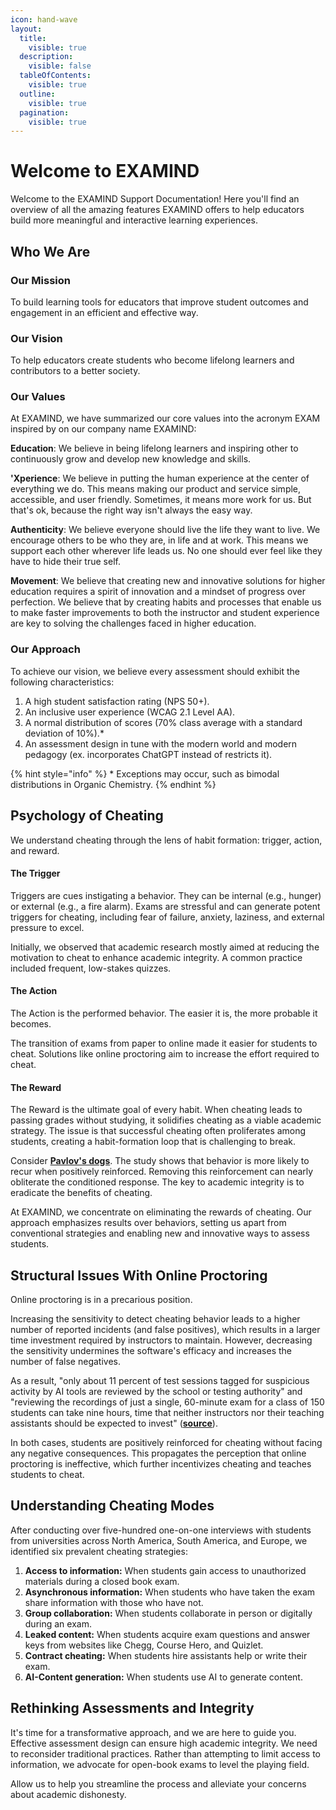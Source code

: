 ```yaml
---
icon: hand-wave
layout:
  title:
    visible: true
  description:
    visible: false
  tableOfContents:
    visible: true
  outline:
    visible: true
  pagination:
    visible: true
---
```


# Welcome to EXAMIND

Welcome to the EXAMIND Support Documentation! Here you'll find an overview of all the amazing features EXAMIND offers to help educators build more meaningful and interactive learning experiences.

## Who We Are

### Our Mission

To build learning tools for educators that improve student outcomes and engagement in an efficient and effective way.&#x20;

### Our Vision

To help educators create students who become lifelong learners and contributors to a better society.

### Our Values

At EXAMIND, we have summarized our core values into the acronym EXAM inspired by on our company name EXAMIND:

**Education**: We believe in being lifelong learners and inspiring other to continuously grow and develop new knowledge and skills.&#x20;

**'Xperience**: We believe in putting the human experience at the center of everything we do. This means making our product and service simple, accessible, and user friendly. Sometimes, it means more work for us. But that's ok, because the right way isn't always the easy way.

**Authenticity**: We believe everyone should live the life they want to live. We encourage others to be who they are, in life and at work. This means we support each other wherever life leads us. No one should ever feel like they have to hide their true self.

**Movement**: We believe that creating new and innovative solutions for higher education requires a spirit of innovation and a mindset of progress over perfection. We believe that by creating habits and processes that enable us to make faster improvements to both the instructor and student experience are key to solving the challenges faced in higher education.&#x20;

### Our Approach

To achieve our vision, we believe every assessment should exhibit the following characteristics:

1. A high student satisfaction rating (NPS 50+).
2. An inclusive user experience (WCAG 2.1 Level AA).
3. A normal distribution of scores (70% class average with a standard deviation of 10%).\*
4. An assessment design in tune with the modern world and modern pedagogy (ex. incorporates ChatGPT instead of restricts it).

{% hint style="info" %}
\* Exceptions may occur, such as bimodal distributions in Organic Chemistry.
{% endhint %}

## **Psychology of Cheating**

We understand cheating through the lens of habit formation: trigger, action, and reward.

#### **The Trigger**

Triggers are cues instigating a behavior. They can be internal (e.g., hunger) or external (e.g., a fire alarm). Exams are stressful and can generate potent triggers for cheating, including fear of failure, anxiety, laziness, and external pressure to excel.

Initially, we observed that academic research mostly aimed at reducing the motivation to cheat to enhance academic integrity. A common practice included frequent, low-stakes quizzes.

#### **The Action**

The Action is the performed behavior. The easier it is, the more probable it becomes.

The transition of exams from paper to online made it easier for students to cheat. Solutions like online proctoring aim to increase the effort required to cheat.

#### **The Reward**

The Reward is the ultimate goal of every habit. When cheating leads to passing grades without studying, it solidifies cheating as a viable academic strategy. The issue is that successful cheating often proliferates among students, creating a habit-formation loop that is challenging to break.

Consider [**Pavlov's dogs**](https://www.youtube.com/watch?v=jd7Jdug5SRc). The study shows that behavior is more likely to recur when positively reinforced. Removing this reinforcement can nearly obliterate the conditioned response. The key to academic integrity is to eradicate the benefits of cheating.

At EXAMIND, we concentrate on eliminating the rewards of cheating. Our approach emphasizes results over behaviors, setting us apart from conventional strategies and enabling new and innovative ways to assess students.

## **Structural Issues With Online Proctoring**

Online proctoring is in a precarious position.

Increasing the sensitivity to detect cheating behavior leads to a higher number of reported incidents (and false positives), which results in a larger time investment required by instructors to maintain. However, decreasing the sensitivity undermines the software's efficacy and increases the number of false negatives.

As a result, "only about 11 percent of test sessions tagged for suspicious activity by AI tools are reviewed by the school or testing authority" and "reviewing the recordings of just a single, 60-minute exam for a class of 150 students can take nine hours, time that neither instructors nor their teaching assistants should be expected to invest" ([**source**](https://www.meazurelearning.com/resources/proctoru-to-discontinue-exam-integrity-services-that-rely-exclusively-on-ai)).

In both cases, students are positively reinforced for cheating without facing any negative consequences. This propagates the perception that online proctoring is ineffective, which further incentivizes cheating and teaches students to cheat.

## Understanding Cheating Modes

After conducting over five-hundred one-on-one interviews with students from universities across North America, South America, and Europe, we identified six prevalent cheating strategies:

1. **Access to information:** When students gain access to unauthorized materials during a closed book exam.
2. **Asynchronous information:** When students who have taken the exam share information with those who have not.
3. **Group collaboration:** When students collaborate in person or digitally during an exam.
4. **Leaked content:** When students acquire exam questions and answer keys from websites like Chegg, Course Hero, and Quizlet.
5. **Contract cheating:** When students hire assistants help or write their exam.
6. **AI-Content generation:** When students use AI to generate content.

## Rethinking Assessments and Integrity

It's time for a transformative approach, and we are here to guide you. Effective assessment design can ensure high academic integrity. We need to reconsider traditional practices. Rather than attempting to limit access to information, we advocate for open-book exams to level the playing field.

Allow us to help you streamline the process and alleviate your concerns about academic dishonesty.

